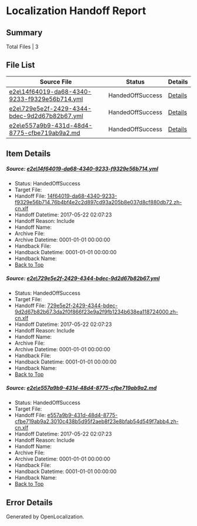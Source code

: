 # <a name='report-top'></a> Localization Handoff Report

## Summary
 Total Files | 3

## File List
 Source File | Status | Details 
 ----------- | ------ | ------- 
 [e2e\14f64019-da68-4340-9233-f9329e56b714.yml](https://github.com/OpenLocalizationTestOrg/ol-test4/blob/b787781a66dcf9b8df6172274a7d074c484ce7c7/e2e/14f64019-da68-4340-9233-f9329e56b714.yml) | HandedOffSuccess | [Details](#c2d6af31c9a323cb4acd21c8e87675560a9325481)
 [e2e\729e5e2f-2429-4344-bdec-9d2d67b82b67.yml](https://github.com/OpenLocalizationTestOrg/ol-test4/blob/b787781a66dcf9b8df6172274a7d074c484ce7c7/e2e/729e5e2f-2429-4344-bdec-9d2d67b82b67.yml) | HandedOffSuccess | [Details](#f7378acbed89bf16e06c0b7774943887f85160e82)
 [e2e\e557a9b9-431d-48d4-8775-cfbe719ab9a2.md](https://github.com/OpenLocalizationTestOrg/ol-test4/blob/b787781a66dcf9b8df6172274a7d074c484ce7c7/e2e/e557a9b9-431d-48d4-8775-cfbe719ab9a2.md) | HandedOffSuccess | [Details](#743ece9567c9d67b2390010b9ac828fefd6d099c3)

## Item Details
##### <a name='c2d6af31c9a323cb4acd21c8e87675560a9325481'></a> Source: [e2e\14f64019-da68-4340-9233-f9329e56b714.yml](https://github.com/OpenLocalizationTestOrg/ol-test4/blob/b787781a66dcf9b8df6172274a7d074c484ce7c7/e2e/14f64019-da68-4340-9233-f9329e56b714.yml)
* Status: HandedOffSuccess
* Target File: 
* Handoff File: [14f64019-da68-4340-9233-f9329e56b714.76b4bf4e2c2d897cd93a205b8e037d8cf880db72.zh-cn.xlf](https://github.com/OpenLocalizationTestOrg/ol-test4-handoff/blob/e903ec28e12b4d943c4e9c8b89a72be6573c9b14/ol-handoff/OpenLocalizationTestOrg/ol-test4-zhcn/shujia/ht/14f64019-da68-4340-9233-f9329e56b714.76b4bf4e2c2d897cd93a205b8e037d8cf880db72.zh-cn.xlf)
* Handoff Datetime: 2017-05-22 02:07:23
* Handoff Reason: Include
* Handoff Name: 
* Archive File: 
* Archive Datetime: 0001-01-01 00:00:00
* Handback File: 
* Handback Datetime: 0001-01-01 00:00:00
* Handback Name: 
* [Back to Top](#report-top)

##### <a name='f7378acbed89bf16e06c0b7774943887f85160e82'></a> Source: [e2e\729e5e2f-2429-4344-bdec-9d2d67b82b67.yml](https://github.com/OpenLocalizationTestOrg/ol-test4/blob/b787781a66dcf9b8df6172274a7d074c484ce7c7/e2e/729e5e2f-2429-4344-bdec-9d2d67b82b67.yml)
* Status: HandedOffSuccess
* Target File: 
* Handoff File: [729e5e2f-2429-4344-bdec-9d2d67b82b67.3da2f0f866f23e9a2f9fb1234b638ea118724000.zh-cn.xlf](https://github.com/OpenLocalizationTestOrg/ol-test4-handoff/blob/e903ec28e12b4d943c4e9c8b89a72be6573c9b14/ol-handoff/OpenLocalizationTestOrg/ol-test4-zhcn/shujia/ht/729e5e2f-2429-4344-bdec-9d2d67b82b67.3da2f0f866f23e9a2f9fb1234b638ea118724000.zh-cn.xlf)
* Handoff Datetime: 2017-05-22 02:07:23
* Handoff Reason: Include
* Handoff Name: 
* Archive File: 
* Archive Datetime: 0001-01-01 00:00:00
* Handback File: 
* Handback Datetime: 0001-01-01 00:00:00
* Handback Name: 
* [Back to Top](#report-top)

##### <a name='743ece9567c9d67b2390010b9ac828fefd6d099c3'></a> Source: [e2e\e557a9b9-431d-48d4-8775-cfbe719ab9a2.md](https://github.com/OpenLocalizationTestOrg/ol-test4/blob/b787781a66dcf9b8df6172274a7d074c484ce7c7/e2e/e557a9b9-431d-48d4-8775-cfbe719ab9a2.md)
* Status: HandedOffSuccess
* Target File: 
* Handoff File: [e557a9b9-431d-48d4-8775-cfbe719ab9a2.3010c438b5d95f2aeb8f23e8bfab54d549f7abb4.zh-cn.xlf](https://github.com/OpenLocalizationTestOrg/ol-test4-handoff/blob/e903ec28e12b4d943c4e9c8b89a72be6573c9b14/ol-handoff/OpenLocalizationTestOrg/ol-test4-zhcn/shujia/ht/e557a9b9-431d-48d4-8775-cfbe719ab9a2.3010c438b5d95f2aeb8f23e8bfab54d549f7abb4.zh-cn.xlf)
* Handoff Datetime: 2017-05-22 02:07:23
* Handoff Reason: Include
* Handoff Name: 
* Archive File: 
* Archive Datetime: 0001-01-01 00:00:00
* Handback File: 
* Handback Datetime: 0001-01-01 00:00:00
* Handback Name: 
* [Back to Top](#report-top)


## Error Details

Generated by OpenLocalization.
